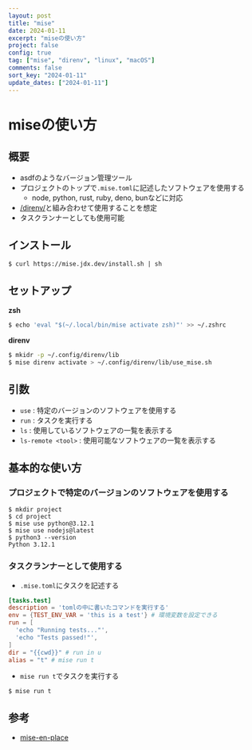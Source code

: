 ```yaml
---
layout: post
title: "mise"
date: 2024-01-11
excerpt: "miseの使い方"
project: false
config: true
tag: ["mise", "direnv", "linux", "macOS"]
comments: false
sort_key: "2024-01-11"
update_dates: ["2024-01-11"]
---
```


# miseの使い方

## 概要
 - asdfのようなバージョン管理ツール
 - プロジェクトのトップで`.mise.toml`に記述したソフトウェアを使用する
   - node, python, rust, ruby, deno, bunなどに対応
 - [/direnv/](/direnv/)と組み合わせて使用することを想定
 - タスクランナーとしても使用可能
 
## インストール

```console
$ curl https://mise.jdx.dev/install.sh | sh
```

## セットアップ

**zsh**
```sh
$ echo 'eval "$(~/.local/bin/mise activate zsh)"' >> ~/.zshrc
```

**direnv**
```sh
$ mkidr -p ~/.config/direnv/lib
$ mise direnv activate > ~/.config/direnv/lib/use_mise.sh
```

## 引数
 - `use` : 特定のバージョンのソフトウェアを使用する
 - `run` : タスクを実行する
 - `ls` : 使用しているソフトウェアの一覧を表示する　
 - `ls-remote <tool>` : 使用可能なソフトウェアの一覧を表示する

## 基本的な使い方

### プロジェクトで特定のバージョンのソフトウェアを使用する

```console　
$ mkdir project
$ cd project
$ mise use python@3.12.1
$ mise use nodejs@latest
$ python3 --version
Python 3.12.1
```

### タスクランナーとして使用する
 - `.mise.toml`にタスクを記述する

```toml
[tasks.test]
description = 'tomlの中に書いたコマンドを実行する'
env = {TEST_ENV_VAR = 'this is a test'} # 環境変数を設定できる
run = [
  'echo "Running tests..."',
  'echo "Tests passed!"',
]
dir = "{{cwd}}" # run in u
alias = "t" # mise run t
```

 - `mise run t`でタスクを実行する

```console
$ mise run t
```

## 参考
 - [mise-en-place](https://mise.jdx.dev/getting-started.html)
